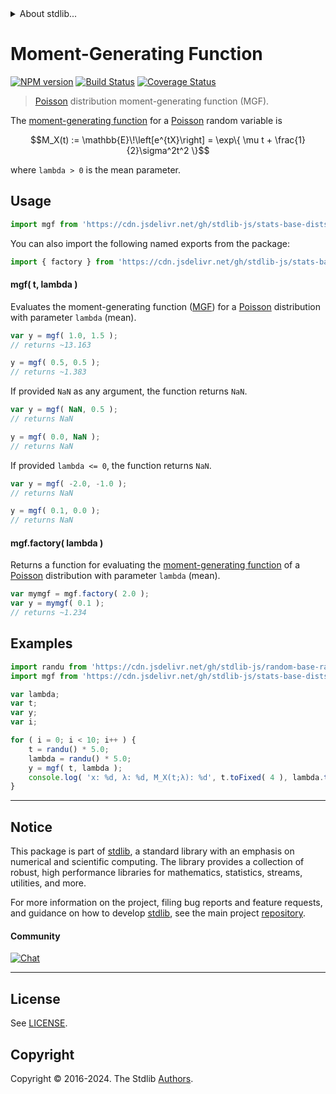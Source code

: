 <!--

@license Apache-2.0

Copyright (c) 2018 The Stdlib Authors.

Licensed under the Apache License, Version 2.0 (the "License");
you may not use this file except in compliance with the License.
You may obtain a copy of the License at

   http://www.apache.org/licenses/LICENSE-2.0

Unless required by applicable law or agreed to in writing, software
distributed under the License is distributed on an "AS IS" BASIS,
WITHOUT WARRANTIES OR CONDITIONS OF ANY KIND, either express or implied.
See the License for the specific language governing permissions and
limitations under the License.

-->


<details>
  <summary>
    About stdlib...
  </summary>
  <p>We believe in a future in which the web is a preferred environment for numerical computation. To help realize this future, we've built stdlib. stdlib is a standard library, with an emphasis on numerical and scientific computation, written in JavaScript (and C) for execution in browsers and in Node.js.</p>
  <p>The library is fully decomposable, being architected in such a way that you can swap out and mix and match APIs and functionality to cater to your exact preferences and use cases.</p>
  <p>When you use stdlib, you can be absolutely certain that you are using the most thorough, rigorous, well-written, studied, documented, tested, measured, and high-quality code out there.</p>
  <p>To join us in bringing numerical computing to the web, get started by checking us out on <a href="https://github.com/stdlib-js/stdlib">GitHub</a>, and please consider <a href="https://opencollective.com/stdlib">financially supporting stdlib</a>. We greatly appreciate your continued support!</p>
</details>

# Moment-Generating Function

[![NPM version][npm-image]][npm-url] [![Build Status][test-image]][test-url] [![Coverage Status][coverage-image]][coverage-url] <!-- [![dependencies][dependencies-image]][dependencies-url] -->

> [Poisson][poisson-distribution] distribution moment-generating function (MGF).

<!-- Section to include introductory text. Make sure to keep an empty line after the intro `section` element and another before the `/section` close. -->

<section class="intro">

The [moment-generating function][mgf] for a [Poisson][poisson-distribution] random variable is

<!-- <equation class="equation" label="eq:poisson_mgf_function" align="center" raw="M_X(t) := \mathbb{E}\!\left[e^{tX}\right] = \exp\{ \mu t + \frac{1}{2}\sigma^2t^2 \}" alt="Moment-generating function (MGF) for a Poisson distribution."> -->

```math
M_X(t) := \mathbb{E}\!\left[e^{tX}\right] = \exp\{ \mu t + \frac{1}{2}\sigma^2t^2 \}
```

<!-- <div class="equation" align="center" data-raw-text="M_X(t) := \mathbb{E}\!\left[e^{tX}\right] = \exp\{ \mu t + \frac{1}{2}\sigma^2t^2 \}" data-equation="eq:poisson_mgf_function">
    <img src="https://cdn.jsdelivr.net/gh/stdlib-js/stdlib@51534079fef45e990850102147e8945fb023d1d0/lib/node_modules/@stdlib/stats/base/dists/poisson/mgf/docs/img/equation_poisson_mgf_function.svg" alt="Moment-generating function (MGF) for a Poisson distribution.">
    <br>
</div> -->

<!-- </equation> -->

where `lambda > 0` is the mean parameter.

</section>

<!-- /.intro -->

<!-- Package usage documentation. -->



<section class="usage">

## Usage

```javascript
import mgf from 'https://cdn.jsdelivr.net/gh/stdlib-js/stats-base-dists-poisson-mgf@deno/mod.js';
```

You can also import the following named exports from the package:

```javascript
import { factory } from 'https://cdn.jsdelivr.net/gh/stdlib-js/stats-base-dists-poisson-mgf@deno/mod.js';
```

#### mgf( t, lambda )

Evaluates the moment-generating function ([MGF][mgf]) for a [Poisson][poisson-distribution] distribution with parameter `lambda` (mean).

```javascript
var y = mgf( 1.0, 1.5 );
// returns ~13.163

y = mgf( 0.5, 0.5 );
// returns ~1.383
```

If provided `NaN` as any argument, the function returns `NaN`.

```javascript
var y = mgf( NaN, 0.5 );
// returns NaN

y = mgf( 0.0, NaN );
// returns NaN
```

If provided `lambda <= 0`, the function returns `NaN`.

```javascript
var y = mgf( -2.0, -1.0 );
// returns NaN

y = mgf( 0.1, 0.0 );
// returns NaN
```

#### mgf.factory( lambda )

Returns a function for evaluating the [moment-generating function][mgf] of a [Poisson][poisson-distribution] distribution with parameter `lambda` (mean).

```javascript
var mymgf = mgf.factory( 2.0 );
var y = mymgf( 0.1 );
// returns ~1.234
```

</section>

<!-- /.usage -->

<!-- Package usage notes. Make sure to keep an empty line after the `section` element and another before the `/section` close. -->

<section class="notes">

</section>

<!-- /.notes -->

<!-- Package usage examples. -->

<section class="examples">

## Examples

<!-- eslint no-undef: "error" -->

```javascript
import randu from 'https://cdn.jsdelivr.net/gh/stdlib-js/random-base-randu@deno/mod.js';
import mgf from 'https://cdn.jsdelivr.net/gh/stdlib-js/stats-base-dists-poisson-mgf@deno/mod.js';

var lambda;
var t;
var y;
var i;

for ( i = 0; i < 10; i++ ) {
    t = randu() * 5.0;
    lambda = randu() * 5.0;
    y = mgf( t, lambda );
    console.log( 'x: %d, λ: %d, M_X(t;λ): %d', t.toFixed( 4 ), lambda.toFixed( 4 ), y.toFixed( 4 ) );
}
```

</section>

<!-- /.examples -->

<!-- Section to include cited references. If references are included, add a horizontal rule *before* the section. Make sure to keep an empty line after the `section` element and another before the `/section` close. -->

<section class="references">

</section>

<!-- /.references -->

<!-- Section for related `stdlib` packages. Do not manually edit this section, as it is automatically populated. -->

<section class="related">

</section>

<!-- /.related -->

<!-- Section for all links. Make sure to keep an empty line after the `section` element and another before the `/section` close. -->


<section class="main-repo" >

* * *

## Notice

This package is part of [stdlib][stdlib], a standard library with an emphasis on numerical and scientific computing. The library provides a collection of robust, high performance libraries for mathematics, statistics, streams, utilities, and more.

For more information on the project, filing bug reports and feature requests, and guidance on how to develop [stdlib][stdlib], see the main project [repository][stdlib].

#### Community

[![Chat][chat-image]][chat-url]

---

## License

See [LICENSE][stdlib-license].


## Copyright

Copyright &copy; 2016-2024. The Stdlib [Authors][stdlib-authors].

</section>

<!-- /.stdlib -->

<!-- Section for all links. Make sure to keep an empty line after the `section` element and another before the `/section` close. -->

<section class="links">

[npm-image]: http://img.shields.io/npm/v/@stdlib/stats-base-dists-poisson-mgf.svg
[npm-url]: https://npmjs.org/package/@stdlib/stats-base-dists-poisson-mgf

[test-image]: https://github.com/stdlib-js/stats-base-dists-poisson-mgf/actions/workflows/test.yml/badge.svg?branch=main
[test-url]: https://github.com/stdlib-js/stats-base-dists-poisson-mgf/actions/workflows/test.yml?query=branch:main

[coverage-image]: https://img.shields.io/codecov/c/github/stdlib-js/stats-base-dists-poisson-mgf/main.svg
[coverage-url]: https://codecov.io/github/stdlib-js/stats-base-dists-poisson-mgf?branch=main

<!--

[dependencies-image]: https://img.shields.io/david/stdlib-js/stats-base-dists-poisson-mgf.svg
[dependencies-url]: https://david-dm.org/stdlib-js/stats-base-dists-poisson-mgf/main

-->

[chat-image]: https://img.shields.io/gitter/room/stdlib-js/stdlib.svg
[chat-url]: https://app.gitter.im/#/room/#stdlib-js_stdlib:gitter.im

[stdlib]: https://github.com/stdlib-js/stdlib

[stdlib-authors]: https://github.com/stdlib-js/stdlib/graphs/contributors

[umd]: https://github.com/umdjs/umd
[es-module]: https://developer.mozilla.org/en-US/docs/Web/JavaScript/Guide/Modules

[deno-url]: https://github.com/stdlib-js/stats-base-dists-poisson-mgf/tree/deno
[umd-url]: https://github.com/stdlib-js/stats-base-dists-poisson-mgf/tree/umd
[esm-url]: https://github.com/stdlib-js/stats-base-dists-poisson-mgf/tree/esm
[branches-url]: https://github.com/stdlib-js/stats-base-dists-poisson-mgf/blob/main/branches.md

[stdlib-license]: https://raw.githubusercontent.com/stdlib-js/stats-base-dists-poisson-mgf/main/LICENSE

[poisson-distribution]: https://en.wikipedia.org/wiki/Poisson_distribution

[mgf]: https://en.wikipedia.org/wiki/Moment-generating_function

</section>

<!-- /.links -->
